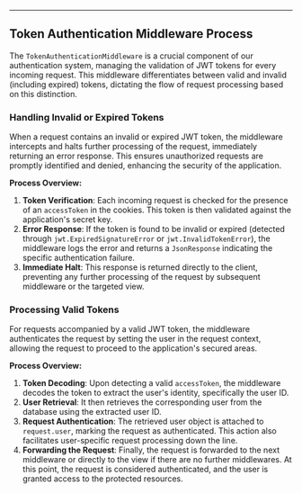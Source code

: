 

---

## Token Authentication Middleware Process

The `TokenAuthenticationMiddleware` is a crucial component of our authentication system, managing the validation of JWT tokens for every incoming request. This middleware differentiates between valid and invalid (including expired) tokens, dictating the flow of request processing based on this distinction.

### Handling Invalid or Expired Tokens

When a request contains an invalid or expired JWT token, the middleware intercepts and halts further processing of the request, immediately returning an error response. This ensures unauthorized requests are promptly identified and denied, enhancing the security of the application.

**Process Overview:**

1. **Token Verification**: Each incoming request is checked for the presence of an `accessToken` in the cookies. This token is then validated against the application's secret key.
2. **Error Response**: If the token is found to be invalid or expired (detected through `jwt.ExpiredSignatureError` or `jwt.InvalidTokenError`), the middleware logs the error and returns a `JsonResponse` indicating the specific authentication failure.
3. **Immediate Halt**: This response is returned directly to the client, preventing any further processing of the request by subsequent middleware or the targeted view.

### Processing Valid Tokens

For requests accompanied by a valid JWT token, the middleware authenticates the request by setting the user in the request context, allowing the request to proceed to the application's secured areas.

**Process Overview:**

1. **Token Decoding**: Upon detecting a valid `accessToken`, the middleware decodes the token to extract the user's identity, specifically the user ID.
2. **User Retrieval**: It then retrieves the corresponding user from the database using the extracted user ID.
3. **Request Authentication**: The retrieved user object is attached to `request.user`, marking the request as authenticated. This action also facilitates user-specific request processing down the line.
4. **Forwarding the Request**: Finally, the request is forwarded to the next middleware or directly to the view if there are no further middlewares. At this point, the request is considered authenticated, and the user is granted access to the protected resources.

